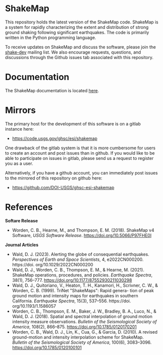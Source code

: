 # ShakeMap

This repository holds the latest version of the ShakeMap code.
ShakeMap is a system for rapidly characterizing the extent and distribution of
strong ground shaking following significant earthquakes. The code is 
primarily written in the Python programming language. 

To receive updates on ShakeMap and discuss the software, please join the
[shake-dev](https://geohazards.usgs.gov/mailman/listinfo/shake-dev>)
mailing list. We also encourage requests, questions, and discussions through
the Github issues tab associated with this repository.

# Documentation

The ShakeMap documentation is located [here](https://ghsc.code-pages.usgs.gov/esi/shakemap/).

# Mirrors

The primary host for the development of this software is on a gitlab instance here:
 - https://code.usgs.gov/ghsc/esi/shakemap

One drawback of the gitlab system is that it is more cumbersome for users to create an 
account and post issues than in github. If you would like to be able to participate on
issues in gitlab, please send us a request to register you as a user.

Alternatively, if you have a github account, you can immediately post issues to the 
mirrored of this repository on github here:
 - https://github.com/DOI-USGS/ghsc-esi-shakemap

# References

**Softare Release**
 - Worden, C. B., Hearne, M., and Thompson, E. M. (2018). ShakeMap v4 Software, 
   *USGS Software Release*. https://doi.org/10.5066/P97FHE0I

**Journal Articles**
 - Wald, D. J. (2023). Alerting the globe of consequential earthquakes. *Perspectives of Earth and Space Scientists*, 4, e2022CN000200. https://doi. org/10.1029/2022CN000200
 - Wald, D. J., Worden, C. B., Thompson, E. M., & Hearne, M. (2021). ShakeMap operations, procedures, and policies. *Earthquake Spectra*, 38(1), 756–777. https://doi.org/10.1177/87552930211030298
 - Wald, D. J., Quitoriano, V., Heaton, T. H., Kanamori, H., Scrivner, C. W., & Worden, C. B. (1999). TriNet "ShakeMaps": Rapid genera- tion of peak ground motion and intensity maps for earthquakes in southern California. *Earthquake Spectra*, 15(3), 537–556. https://doi. org/10.1193/1.1586057
 - Worden, C. B., Thompson, E. M., Baker, J. W., Bradley, B. A., Luco, N., & Wald, D. J. (2018). Spatial and spectral interpolation of ground motion intensity measure observations. *Bulletin of the Seismological Society of America*, 108(2), 866–875. https://doi.org/10.1785/0120170201
 - Worden, C. B., Wald, D. J., Lin, K., Cua, G., & Garcia, D. (2010). A revised ground-motion and intensity interpolation scheme for ShakeMap. *Bulletin of the Seismological Society of America*, 100(6), 3083–3096. https://doi.org/10.1785/0120100101